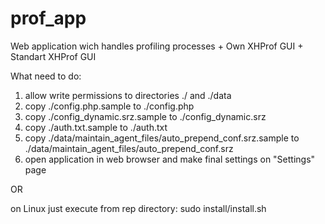 prof_app
========

Web application wich handles profiling processes + Own XHProf GUI + Standart XHProf GUI

What need to do:

1. allow write permissions to directories ./ and ./data
2. copy ./config.php.sample to ./config.php
3. copy ./config_dynamic.srz.sample to ./config_dynamic.srz
4. copy ./auth.txt.sample to ./auth.txt
5. copy ./data/maintain_agent_files/auto_prepend_conf.srz.sample to ./data/maintain_agent_files/auto_prepend_conf.srz
6. open application in web browser and make final settings on "Settings" page

OR

on Linux just execute from rep directory:
sudo install/install.sh
